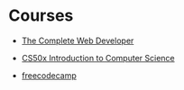 # Courses

- [The Complete Web Developer](https://zerotomastery.io/courses/coding-bootcamp/)

- [CS50x Introduction to Computer Science](https://cs50.harvard.edu/x/2022/)

- [freecodecamp](https://www.freecodecamp.org/) 
